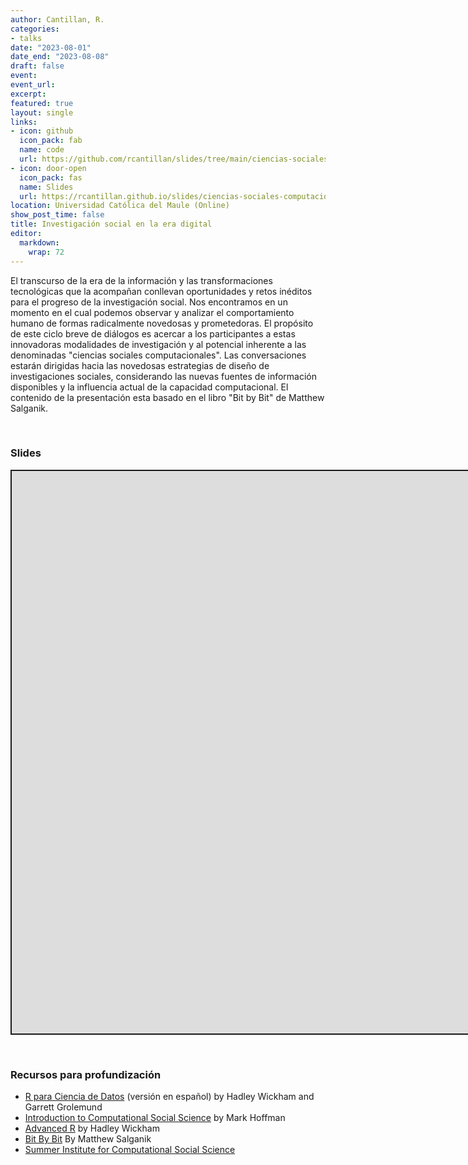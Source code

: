```yaml
---
author: Cantillan, R.
categories:
- talks
date: "2023-08-01"
date_end: "2023-08-08"
draft: false
event: 
event_url: 
excerpt: 
featured: true
layout: single
links:
- icon: github
  icon_pack: fab
  name: code
  url: https://github.com/rcantillan/slides/tree/main/ciencias-sociales-computacionales
- icon: door-open
  icon_pack: fas
  name: Slides
  url: https://rcantillan.github.io/slides/ciencias-sociales-computacionales/intro/#1
location: Universidad Católica del Maule (Online)
show_post_time: false
title: Investigación social en la era digital
editor: 
  markdown: 
    wrap: 72
---
```


<script src="index_files/libs/fitvids-2.1.1/fitvids.min.js"></script>


El transcurso de la era de la información y las transformaciones
tecnológicas que la acompañan conllevan oportunidades y retos inéditos
para el progreso de la investigación social. Nos encontramos en un
momento en el cual podemos observar y analizar el comportamiento humano
de formas radicalmente novedosas y prometedoras. El propósito de este
ciclo breve de diálogos es acercar a los participantes a estas
innovadoras modalidades de investigación y al potencial inherente a las
denominadas "ciencias sociales computacionales". Las conversaciones
estarán dirigidas hacia las novedosas estrategias de diseño de
investigaciones sociales, considerando las nuevas fuentes de información
disponibles y la influencia actual de la capacidad computacional. El
contenido de la presentación esta basado en el libro "Bit by Bit" de
Matthew Salganik.

   

### Slides

<div class="shareagain" style="min-width:300px;margin:1em auto;" data-exeternal="1">
<iframe src="https://rcantillan.github.io/slides/ciencias-sociales-computacionales/intro/" width="1600" height="900" style="border:2px solid currentColor;" loading="lazy" allowfullscreen></iframe>
<script>fitvids('.shareagain', {players: 'iframe'});</script>
</div>

   

### Recursos para profundización

-   [R para Ciencia de Datos](https://es.r4ds.hadley.nz/) (versión en español) by Hadley Wickham and Garrett Grolemund
-   [Introduction to Computational Social Science](https://bookdown.org/markhoff/css/) by Mark Hoffman  
-   [Advanced R](https://adv-r.hadley.nz/) by Hadley Wickham  
-   [Bit By Bit](https://www.bitbybitbook.com/) By Matthew Salganik  
-   [Summer Institute for Computational Social Science](https://sicss.io/)

   
